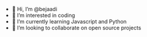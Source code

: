 - 👋 Hi, I’m @bejaadi
- 👀 I’m interested in coding
- 🌱 I’m currently learning Javascript and Python
- 💞️ I’m looking to collaborate on open source projects
